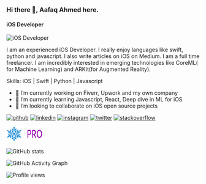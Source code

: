 ### Hi there 👋, Aafaq Ahmed here.
#### iOS Developer
![iOS Developer](https://arturssmirnovs.github.io/github-profile-readme-generator/images/banner.png)

I am an experienced iOS Developer. I really enjoy languages like swift, python and javascript. I also write articles on iOS on Medium. I am a full time freelancer. I am incredibly interested in emerging technologies like CoreML( for Machine Learning) and ARKit(for Augmented Reality).

Skills: iOS | Swift | Python | Javascript

- 🔭 I’m currently working on Fiverr, Upwork and my own company 
- 🌱 I’m currently learning Javascript, React, Deep dive in ML for iOS 
- 👯 I’m looking to collaborate on iOS open source projects 


[<img src='https://cdn.jsdelivr.net/npm/simple-icons@3.0.1/icons/github.svg' alt='github' height='40'>](https://github.com/AafaqAhmed6296)  [<img src='https://cdn.jsdelivr.net/npm/simple-icons@3.0.1/icons/linkedin.svg' alt='linkedin' height='40'>](https://www.linkedin.com/in/www.linkedin.com/in/afaqsaqi/)  [<img src='https://cdn.jsdelivr.net/npm/simple-icons@3.0.1/icons/instagram.svg' alt='instagram' height='40'>](https://www.instagram.com/https://www.instagram.com/aaf.u.u//)  [<img src='https://cdn.jsdelivr.net/npm/simple-icons@3.0.1/icons/twitter.svg' alt='twitter' height='40'>](https://twitter.com/https://twitter.com/afaq_saqi)  [<img src='https://cdn.jsdelivr.net/npm/simple-icons@3.0.1/icons/stackoverflow.svg' alt='stackoverflow' height='40'>](https://stackoverflow.com/users/https://stackoverflow.com/users/14268481/aafaq)  

<a href='https://archiveprogram.github.com/'><img src='https://raw.githubusercontent.com/acervenky/animated-github-badges/master/assets/acbadge.gif' width='40' height='40'></a> <a href='https://github.com/pricing'><img src='https://raw.githubusercontent.com/acervenky/animated-github-badges/master/assets/pro.gif' width='40' height='40'></a> 

![GitHub stats](https://github-readme-stats.vercel.app/api?username=AafaqAhmed6296&show_icons=true&count_private=true)  

![GitHub Activity Graph](https://activity-graph.herokuapp.com/graph?username=AafaqAhmed6296)  

![Profile views](https://gpvc.arturio.dev/AafaqAhmed6296)  
